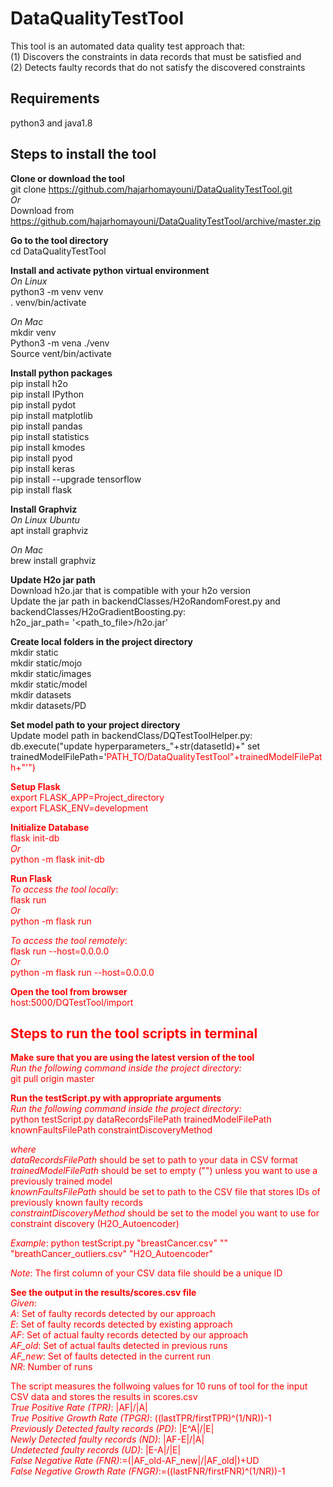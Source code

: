 # DataQualityTestTool
This tool is an automated data quality test approach that:<br/> 
(1) Discovers the constraints in data records that must be satisfied and <br/>
(2) Detects faulty records that do not satisfy the discovered constraints <br/>

## Requirements
 python3 and java1.8
 
## Steps to install the tool
**Clone or download the tool**<br/>
git clone https://github.com/hajarhomayouni/DataQualityTestTool.git <br/>
*Or* <br/>
Download from https://github.com/hajarhomayouni/DataQualityTestTool/archive/master.zip <br/>

**Go to the tool directory**<br/>
cd DataQualityTestTool<br/>

**Install and activate python virtual environment**<br/>
*On Linux* <br/>
python3 -m venv venv<br/>
. venv/bin/activate<br/>

*On Mac* <br/>
mkdir venv <br/>
Python3 -m vena ./venv <br/>
Source vent/bin/activate <br/>

**Install python packages**<br/>
pip install h2o<br/>
pip install IPython<br/>
pip install pydot<br/>
pip install matplotlib<br/>
pip install pandas<br/>
pip install statistics<br/>
pip install  kmodes<br/>
pip install pyod<br/>
pip install keras<br/>
pip install --upgrade tensorflow<br/>
pip install flask<br/>

**Install Graphviz**<br/>
*On Linux Ubuntu*<br/>
apt install graphviz<br/>

*On Mac*<br/>
brew install graphviz<br/>

**Update H2o jar path**</br>
Download h2o.jar that is compatible with your h2o version <br/>
Update the jar path in backendClasses/H2oRandomForest.py and backendClasses/H2oGradientBoosting.py: <br/>
h2o_jar_path= '<path_to_file>/h2o.jar'

**Create local folders in the project directory**<br/>
mkdir static<br/>
mkdir static/mojo<br/>
mkdir static/images<br/>
mkdir static/model<br/>
mkdir datasets<br/>
mkdir datasets/PD<br/>

**Set model path to your project directory**<br/>
Update model path in backendClass/DQTestToolHelper.py: <br/>
db.execute("update hyperparameters_"+str(datasetId)+" 
set trainedModelFilePath='<font color="red">PATH_TO<font/>/DataQualityTestTool"+trainedModelFilePath+"'")<br/>

**Setup Flask**<br/>
export FLASK_APP=Project_directory<br/>
export FLASK_ENV=development<br/>

**Initialize Database**<br/>
flask init-db<br/>
*Or*<br/>
python -m flask init-db<br/>

**Run Flask**<br/>
*To access the tool locally*:<br/>
flask run<br/>
*Or*<br/>
python -m flask run

*To access the tool remotely*:<br/>
flask run --host=0.0.0.0<br/>
*Or*<br/>
python -m flask run --host=0.0.0.0</br>

**Open the tool from browser**</br>
host:5000/DQTestTool/import

## Steps to run the tool scripts in terminal

**Make sure that you are using the latest version of the tool**<br/>
*Run the following command inside the project directory:*<br/>
git pull origin master <br/>

**Run the testScript.py with appropriate arguments**<br/>
*Run the following command inside the project directory:*<br/>
python testScript.py dataRecordsFilePath  trainedModelFilePath  knownFaultsFilePath  constraintDiscoveryMethod <br/>

*where*<br/>
*dataRecordsFilePath* should be set to path to your data in CSV format </br>
*trainedModelFilePath* should be set to empty ("") unless you want to use a previously trained model </br>
*knownFaultsFilePath* should be set to path to the CSV file that stores IDs of previously known faulty records <br/>
*constraintDiscoveryMethod* should be set to the model you want to use for constraint discovery (H2O_Autoencoder)<br/>

*Example*: python testScript.py "breastCancer.csv" "" "breathCancer_outliers.csv" "H2O_Autoencoder" <br/>

*Note*: The first column of your CSV data file should be a unique ID </br>

**See the output in the results/scores.csv file**<br/>
*Given*:<br/>
*A*: Set of faulty records detected by our approach </br>
*E*: Set of faulty records detected by existing approach <br/>
*AF*: Set of actual faulty records detected by our approach <br/>
*AF_old*: Set of actual faults detected in previous runs<br/>
*AF_new*: Set of faults detected in the current run <br/>
*NR*: Number of runs <br/>

The script measures the follwoing values for 10 runs of tool for the input CSV data and stores the results in scores.csv <br/>
*True Positive Rate (TPR)*: |AF|/|A|</br>
*True Positive Growth Rate (TPGR)*: ((lastTPR/firstTPR)^(1/NR))-1</br>
*Previously Detected faulty records (PD)*: |E^A|/|E|</br> 
*Newly Detected faulty records (ND)*: |AF-E|/|A| </br>
*Undetected faulty records (UD)*: |E-A|/|E| </br>
*False Negative Rate (FNR)*:=(|AF_old-AF_new|/|AF_old|)+UD </br>
*False Negative Growth Rate (FNGR)*:=((lastFNR/firstFNR)^(1/NR))-1</br>



